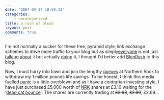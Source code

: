 ```yaml
---
date: '2007-09-17 18:59:33'
categories:
    - uncategorised
title: a rush of blood
layout: post
comments: true
---
```

I'm not normally a sucker for these free, pyramid style, link exchange
schemes to drive more traffic to your blog but as
simply[everyone](http://www.problogger.net/archives/2007/09/17/tips-for-using-blogrush-to-generate-traffic-for-your-blog/)
is not just
[talking](http://www.shoemoney.com/2007/09/16/how-to-get-45k-impressions-a-day-from-blogrush/)
[about](http://www.doshdosh.com/blogrush-review-using-widgets-for-blog-traffic/)
it but actually
[doing](http://www.marketingpilgrim.com/2007/09/blogrush-offers-free-syndicated-blog-traffic.html)
it, I thought I'd better add
[BlogRush](http://www.blogrush.com/r18601001) to this blog.

Now, I must hurry into town and join the lengthy
[queues](http://news.bbc.co.uk/1/hi/business/6997765.stm) at Northern
Rock to withdraw my 1 million pounds life savings. To be honest, I think
this media fuelled
[panic](http://bclc.wordpress.com/2007/09/15/congratulations/) is a
little overblown and as I have a contrarian investing style, I have just
purchased &pound;5,000 worth of
[NRK](http://finance.google.com/finance?q=LON:NRK) shares at &pound;3.10
waiting for the '[dead cat
bounce](http://en.wikipedia.org/wiki/Dead_cat_bounce)'. The shares are
currently trading at ~~&pound;2.93~~, ~~&pound;2.80~~, &pound;2.69...
